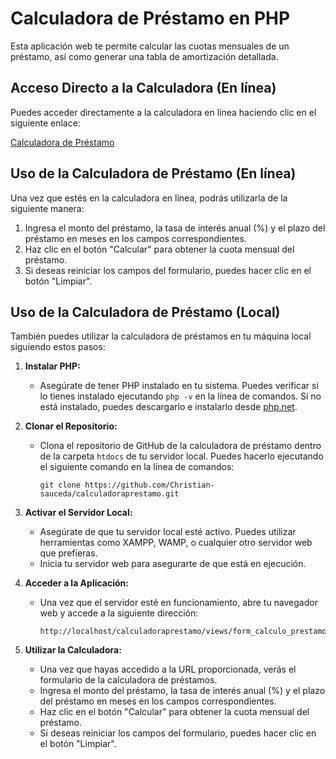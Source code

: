 # Calculadora de Préstamo en PHP

Esta aplicación web te permite calcular las cuotas mensuales de un préstamo, así como generar una tabla de amortización detallada.

## Acceso Directo a la Calculadora (En línea)

Puedes acceder directamente a la calculadora en línea haciendo clic en el siguiente enlace:

[Calculadora de Préstamo](https://gymnorhinal-collars.000webhostapp.com/)

## Uso de la Calculadora de Préstamo (En línea)

Una vez que estés en la calculadora en línea, podrás utilizarla de la siguiente manera:

1. Ingresa el monto del préstamo, la tasa de interés anual (%) y el plazo del préstamo en meses en los campos correspondientes.
2. Haz clic en el botón "Calcular" para obtener la cuota mensual del préstamo.
3. Si deseas reiniciar los campos del formulario, puedes hacer clic en el botón "Limpiar".

## Uso de la Calculadora de Préstamo (Local)

También puedes utilizar la calculadora de préstamos en tu máquina local siguiendo estos pasos:

1. **Instalar PHP:**
   - Asegúrate de tener PHP instalado en tu sistema. Puedes verificar si lo tienes instalado ejecutando `php -v` en la línea de comandos. Si no está instalado, puedes descargarlo e instalarlo desde [php.net](https://www.php.net/downloads).

2. **Clonar el Repositorio:**
   - Clona el repositorio de GitHub de la calculadora de préstamo dentro de la carpeta `htdocs` de tu servidor local. Puedes hacerlo ejecutando el siguiente comando en la línea de comandos:
     ```
     git clone https://github.com/Christian-sauceda/calculadoraprestamo.git
     ```

3. **Activar el Servidor Local:**
   - Asegúrate de que tu servidor local esté activo. Puedes utilizar herramientas como XAMPP, WAMP, o cualquier otro servidor web que prefieras.
   - Inicia tu servidor web para asegurarte de que está en ejecución.

4. **Acceder a la Aplicación:**
   - Una vez que el servidor esté en funcionamiento, abre tu navegador web y accede a la siguiente dirección:
     ```
     http://localhost/calculadoraprestamo/views/form_calculo_prestamo.php
     ```

5. **Utilizar la Calculadora:**
   - Una vez que hayas accedido a la URL proporcionada, verás el formulario de la calculadora de préstamos.
   - Ingresa el monto del préstamo, la tasa de interés anual (%) y el plazo del préstamo en meses en los campos correspondientes.
   - Haz clic en el botón "Calcular" para obtener la cuota mensual del préstamo.
   - Si deseas reiniciar los campos del formulario, puedes hacer clic en el botón "Limpiar".
